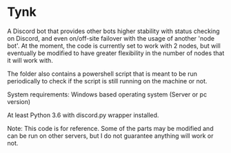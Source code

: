 # Tynk
A Discord bot that provides other bots higher stability with status checking on Discord, and even on/off-site failover with the usage of another 'node bot'. At the moment, the code is currently set to work with 2 nodes, but will eventually be modified to have greater flexibility in the number of nodes that it will work with.

The folder also contains a powershell script that is meant to be run periodically to check if the script is still running on the machine or not. 

System requirements:
Windows based operating system (Server or pc version)

At least Python 3.6 with discord.py wrapper installed.

Note: This code is for reference. Some of the parts may be modified and can be run on other servers, but I do not guarantee anything will work or not.
